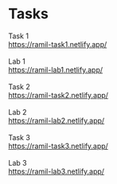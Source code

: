 # Tasks
Task 1 <br>
https://ramil-task1.netlify.app/
<br> <br>
Lab 1 <br>
https://ramil-lab1.netlify.app/
<br><br>
Task 2 <br>
https://ramil-task2.netlify.app/
<br><br>
Lab 2 <br>
https://ramil-lab2.netlify.app/
<br><br>
Task 3 <br>
https://ramil-task3.netlify.app/
<br><br>
Lab 3 <br>
https://ramil-lab3.netlify.app/
